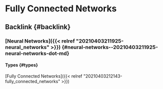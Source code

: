 # Fully Connected Networks


## Backlink {#backlink}


### [Neural Networks]({{< relref "20210403211925-neural_networks" >}}) {#neural-networks--20210403211925-neural-networks-dot-md}


#### Types {#types}

[Fully Connected Networks]({{< relref "20210403212143-fully_connected_networks" >}})
